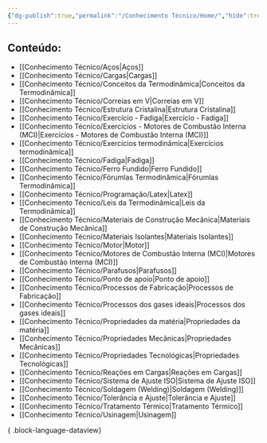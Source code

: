 ```yaml
---
{"dg-publish":true,"permalink":"/Conhecimento Técnico/Home/","hide":true,"hideInGraph":true,"tags":["home","gardenEntry","gardenEntry","gardenEntry","gardenEntry","gardenEntry","gardenEntry","gardenEntry"],"dgShowBacklinks":false,"created":"","updated":""}
---
```



## Conteúdo:
- [[Conhecimento Técnico/Aços\|Aços]]
- [[Conhecimento Técnico/Cargas\|Cargas]]
- [[Conhecimento Técnico/Conceitos da Termodinâmica\|Conceitos da Termodinâmica]]
- [[Conhecimento Técnico/Correias em V\|Correias em V]]
- [[Conhecimento Técnico/Estrutura Cristalina\|Estrutura Cristalina]]
- [[Conhecimento Técnico/Exercício - Fadiga\|Exercício - Fadiga]]
- [[Conhecimento Técnico/Exercícios - Motores de Combustão Interna (MCI)\|Exercícios - Motores de Combustão Interna (MCI)]]
- [[Conhecimento Técnico/Exercícios termodinâmica\|Exercícios termodinâmica]]
- [[Conhecimento Técnico/Fadiga\|Fadiga]]
- [[Conhecimento Técnico/Ferro Fundido\|Ferro Fundido]]
- [[Conhecimento Técnico/Fórumlas Termodinâmica\|Fórumlas Termodinâmica]]
- [[Conhecimento Técnico/Programação/Latex\|Latex]]
- [[Conhecimento Técnico/Leis da Termodinâmica\|Leis da Termodinâmica]]
- [[Conhecimento Técnico/Materiais de Construção Mecânica\|Materiais de Construção Mecânica]]
- [[Conhecimento Técnico/Materiais Isolantes\|Materiais Isolantes]]
- [[Conhecimento Técnico/Motor\|Motor]]
- [[Conhecimento Técnico/Motores de Combustão Interna (MCI)\|Motores de Combustão Interna (MCI)]]
- [[Conhecimento Técnico/Parafusos\|Parafusos]]
- [[Conhecimento Técnico/Ponto de apoio\|Ponto de apoio]]
- [[Conhecimento Técnico/Processos de Fabricação\|Processos de Fabricação]]
- [[Conhecimento Técnico/Processos dos gases ideais\|Processos dos gases ideais]]
- [[Conhecimento Técnico/Propriedades da matéria\|Propriedades da matéria]]
- [[Conhecimento Técnico/Propriedades Mecânicas\|Propriedades Mecânicas]]
- [[Conhecimento Técnico/Propriedades Tecnológicas\|Propriedades Tecnológicas]]
- [[Conhecimento Técnico/Reações em Cargas\|Reações em Cargas]]
- [[Conhecimento Técnico/Sistema de Ajuste ISO\|Sistema de Ajuste ISO]]
- [[Conhecimento Técnico/Soldagem (Welding)\|Soldagem (Welding)]]
- [[Conhecimento Técnico/Tolerância e Ajuste\|Tolerância e Ajuste]]
- [[Conhecimento Técnico/Tratamento Térmico\|Tratamento Térmico]]
- [[Conhecimento Técnico/Usinagem\|Usinagem]]

{ .block-language-dataview}

